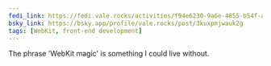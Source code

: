 ```yaml
---
fedi_link: https://fedi.vale.rocks/activities/f94e6230-9a6e-4855-b54f-ad8b0b8cce5c
bsky_link: https://bsky.app/profile/vale.rocks/post/3kuxpmjwauk2g
tags: [WebKit, front-end development]
---
```


The phrase 'WebKit magic' is something I could live without.
